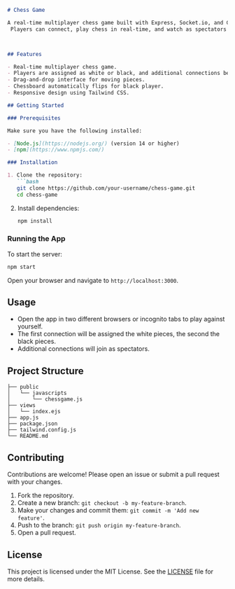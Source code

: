 
```markdown
# Chess Game

A real-time multiplayer chess game built with Express, Socket.io, and Chess.js.
 Players can connect, play chess in real-time, and watch as spectators if both player slots are filled.



## Features

- Real-time multiplayer chess game.
- Players are assigned as white or black, and additional connections become spectators.
- Drag-and-drop interface for moving pieces.
- Chessboard automatically flips for black player.
- Responsive design using Tailwind CSS.

## Getting Started

### Prerequisites

Make sure you have the following installed:

- [Node.js](https://nodejs.org/) (version 14 or higher)
- [npm](https://www.npmjs.com/)

### Installation

1. Clone the repository:
   ```bash
   git clone https://github.com/your-username/chess-game.git
   cd chess-game
   ```

2. Install dependencies:
   ```bash
   npm install
   ```

### Running the App

To start the server:

```bash
npm start
```

Open your browser and navigate to `http://localhost:3000`.

## Usage

- Open the app in two different browsers or incognito tabs to play against yourself.
- The first connection will be assigned the white pieces, the second the black pieces.
- Additional connections will join as spectators.

## Project Structure

```plaintext
├── public
│   └── javascripts
│       └── chessgame.js
├── views
│   └── index.ejs
├── app.js
├── package.json
├── tailwind.config.js
└── README.md
```


## Contributing

Contributions are welcome! Please open an issue or submit a pull request with your changes.

1. Fork the repository.
2. Create a new branch: `git checkout -b my-feature-branch`.
3. Make your changes and commit them: `git commit -m 'Add new feature'`.
4. Push to the branch: `git push origin my-feature-branch`.
5. Open a pull request.

## License

This project is licensed under the MIT License. See the [LICENSE](LICENSE) file for more details.
